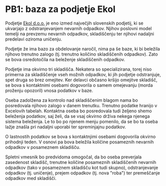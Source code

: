 # PB1: baza za podjetje Ekol

Podjetje [Ekol d.o.o.](https://ekorel.ekol.si/) je eno izmed največjih slovenskih podjetij, ki se ukvarjajo z odstranjevanjem nevarnih odpadkov. Njihov poslovni model temelji na prevzemu nevarnih odpadkov, skladiščenju ter njihovi nadaljni predelavi oziroma uničenju.

Podjetje že ima bazo za obdelovanje naročil, nima pa še baze, ki bi beležila njihovo trenutno zalogo (tj. trenutno količino skladiščenih odpadkov). Zato se bova osredotočila na beleženje skladiščenih odpadkov.

Podjetje ima okvirno tri skladišča. Nekatera so specializirana, torej niso primerna za skladiščenje vseh možnih odpadkov, ki jih podjetje odstranjuje, spet druga so brez omejitev. Ker delavci občasno kršijo omejitve skladišč, se bova s kontaktnimi osebami dogovorila o samem omejevanju (morda proženju opozoril) vnosa podatkov v baze.

Oseba zadolžena za kontrolo nad skladiščenim blagom nama bo posredovala njihovo zalogo v danem trenutku. Trenutno podatke hranijo v Excelovih tabelah. Kontaktna oseba bo posredovala tudi željeno shemo beleženja podatkov, saj želi, da se vsaj okvirno drživa nekega njenega sistema beleženja. Le to bo po njenem menju pomenilo, da se bo ta oseba lažje znašla pri nadaljni uporabi ter spreminjajnu podatkov.

O lastnostih podatkov se bova s kontaktnjimi osebami dogovorila okvirno prihodnji teden. V osnovi pa bova beležila količine posameznih nevarnih odpadkov v posameznem skladišču.

Spletni vmesnik bo predvidoma omogočal, da bo oseba preverjala zasedenost skladišč, trenutne količine posameznih skladiščenih nevarnih odpadkov (tako v posameznem skladišču kot tudi skupno), odstranjevanje odpadkov (tj. uničenje), prejem odpadkov (tj. nova "roba") ter premeščanje odpadkov med skladišči.

